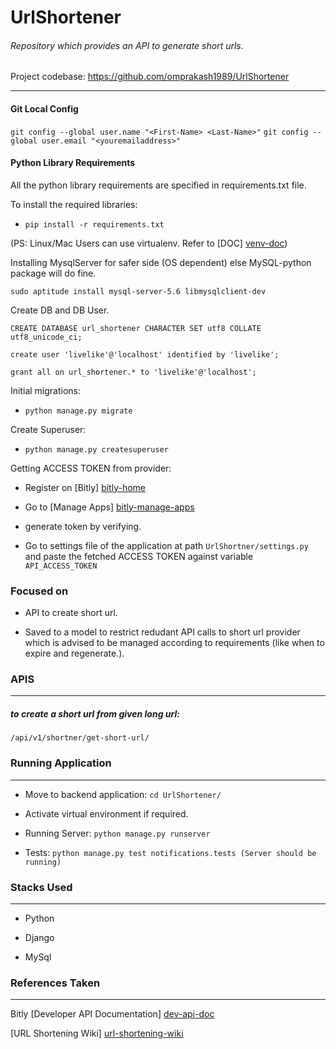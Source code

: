 # UrlShortener

###### Repository which provides an API to generate short urls.

Project codebase: <https://github.com/omprakash1989/UrlShortener>

***
#### Git Local Config

`git config --global user.name "<First-Name> <Last-Name>"`
`git config --global user.email "<youremailaddress>"`

#### Python Library Requirements

All the python library requirements are specified in requirements.txt file.

To install the required libraries:

- `pip install -r requirements.txt`


(PS: Linux/Mac Users can use virtualenv. Refer to [DOC] [venv-doc])


Installing MysqlServer for safer side (OS dependent) else MySQL-python package will do fine.

`sudo aptitude install mysql-server-5.6 libmysqlclient-dev`


Create DB and DB User.

`CREATE DATABASE url_shortener CHARACTER SET utf8 COLLATE utf8_unicode_ci;`

`create user 'livelike'@'localhost' identified by 'livelike';`

`grant all on url_shortener.* to 'livelike'@'localhost';`


Initial migrations:

- `python manage.py migrate`


Create Superuser:

- `python manage.py createsuperuser`


Getting ACCESS TOKEN from provider:


- Register on [Bitly] [bitly-home]

- Go to [Manage Apps] [bitly-manage-apps]

- generate token by verifying.

- Go to settings file of the application at path `UrlShortner/settings.py` and paste the fetched ACCESS TOKEN against variable `API_ACCESS_TOKEN`


### Focused on

- API to create short url.

- Saved to a model to restrict redudant API calls to short url provider which is advised to be managed according to requirements (like when to expire and regenerate.).


### APIS
--------

##### to create a short url from given long url:

`/api/v1/shortner/get-short-url/`


### Running Application
-----------------------

- Move to backend application: `cd UrlShortener/`

- Activate virtual environment if required.

- Running Server: `python manage.py runserver`

- Tests: `python manage.py test notifications.tests (Server should be running)`


### Stacks Used
---------------
- Python

- Django

- MySql


### References Taken
--------------------
Bitly [Developer API Documentation] [dev-api-doc]


[URL Shortening Wiki] [url-shortening-wiki]



[venv-doc]: 'http://docs.python-guide.org/en/latest/dev/virtualenvs/'
[bitly-home]: 'https://bitly.com/'
[bitly-manage-apps]: 'https://bitly.com/a/oauth_apps'
[dev-api-doc]: 'https://dev.bitly.com/api.html'
[url-shortening-wiki]: 'https://en.wikipedia.org/wiki/URL_shortening'
